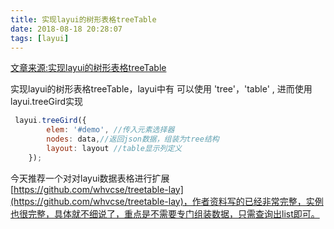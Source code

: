 ```yaml
---
title: 实现layui的树形表格treeTable
date: 2018-08-18 20:28:07
tags: [layui]
---
```

[文章来源:实现layui的树形表格treeTable](http://blog.csdn.net/u011229848/article/details/81812479)


实现layui的树形表格treeTable，layui中有 可以使用 'tree'，'table' , 进而使用layui.treeGird实现
```javascript
 layui.treeGird({
        elem: '#demo', //传入元素选择器
        nodes: data,//返回json数据，组装为tree结构
        layout: layout //table显示列定义
    });
```
今天推荐一个对对layui数据表格进行扩展[https://github.com/whvcse/treetable-lay](https://github.com/whvcse/treetable-lay)，作者资料写的已经非常完整，实例也很完整，具体就不细说了，重点是不需要专门组装数据，只需查询出list即可。